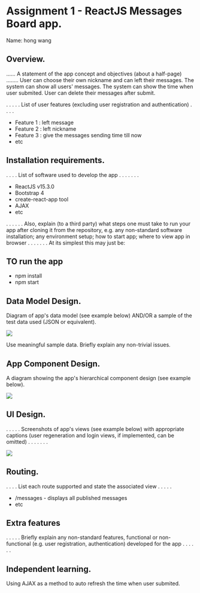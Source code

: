 # Assignment 1 - ReactJS Messages Board app.

Name: hong wang

## Overview.
...... A statement of the app concept and objectives (about a half-page) ........
User can choose their own nickname and can left their messages.
The system can show all users' messages.
The system can show the time when user submited.
User can delete their messages after submit.

 . . . . . List of user features (excluding user registration and authentication) . . . . 
 
 + Feature 1 : left message 
 + Feature 2 : left nickname
 + Feature 3 : give the messages sending time till now
 + etc


## Installation requirements.
. . . .  List of software used to develop the app . . . . . . . 
+ ReactJS v15.3.0
+ Bootstrap 4
+ create-react-app tool
+ AJAX
+ etc 

. . . . . . Also, explain (to a third party) what steps one must take to run your app after cloning it from the repository, e.g. any non-standard software installation; any environment setup; how to start app; where to view app in browser . . . . . . . At its simplest this may just be: 
## TO run the app

+ npm install
+ npm start

## Data Model Design.

Diagram of app's data model (see example below) AND/OR a sample of the test data used (JSON or equivalent).

![][image1]

Use meaningful sample data. Briefly explain any non-trivial issues.

## App Component Design.

A diagram showing the app's hierarchical component design (see example below). 

![][image2]

## UI Design.

. . . . . Screenshots of app's views (see example below) with appropriate captions (user regeneration and login views, if implemented, can be omitted) . . . . . . . 

![][image3]

## Routing.
. . . . List each route supported and state the associated view . . . . . 

+ /messages - displays all published messages
+ etc

## Extra features

. . . . . Briefly explain any non-standard features, functional or non-functional (e.g. user registration, authentication) developed for the app . . . . . .  

## Independent learning.

Using AJAX as a method to auto refresh the time when user submited.

[image1]: ./model.png
[image2]: ./design.jpg
[image3]: ./screen.png